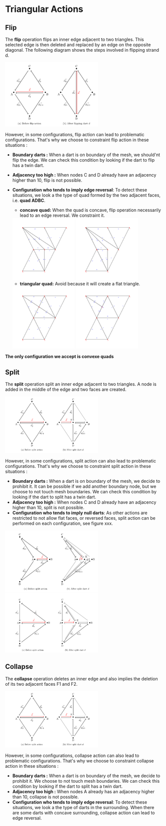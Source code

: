 # Triangular Actions

## Flip 

 The **flip** operation flips an inner edge adjacent to two triangles. This selected edge is then deleted and replaced by an edge on the opposite diagonal. The following diagram shows the steps involved in flipping strand d.
 
<img src="img/actions/flip.png" width="300"/>

However, in some configurations, flip action can lead to problematic configurations. That's why we choose to constraint flip action in these situations :

* **Boundary darts :** When a dart is on boundary of the mesh, we should'nt flip the edge. We can check this condition by looking if the dart to flip has a twin dart.
* **Adjacency too high :** When nodes C and D already have an adjacency higher than 10, flip is not possible. 
* **Configuration who tends to imply edge reversal**: To detect these situations, we look a the type of quad formed by the two adjacent faces, i.e. **quad ADBC**.
    * **concave quad:** When the quad is concave, flip operation necessarily lead to an edge reversal. We constraint it.
  
  <img src="img/actions/flip_c_bef.png" width="200"/>
  <img src="img/actions/flip_c_after.png" width="200"/>

    * **triangular quad:** Avoid because it will create a flat triangle.
  
  <img src="img/actions/flip_before_tri.png" width="200"/>
  <img src="img/actions/flip_after_tri.png" width="200"/>

**The only configuration we accept is convexe quads**

## Split

 The **split** operation split an inner edge adjacent to two triangles. A node is added in the middle of the edge and two faces are created.

<img src="img/actions/split.png" width="300"/>

However, in some configurations, split action can also lead to problematic configurations. That's why we choose to constraint split action in these situations :

* **Boundary darts :** When a dart is on boundary of the mesh, we decide to prohibit it. It can be possible if we add another boundary node, but we choose to not touch mesh boundaries. We can check this condition by looking if the dart to split has a twin dart.
* **Adjacency too high :** When nodes C and D already have an adjacency higher than 10, split is not possible. 
* **Configuration who tends to imply null darts**: As other actions are restricted to not allow flat faces, or reversed faces, split action can be performed on each configuration, see figure xxx.

<img src="img/actions/split_concave.png" width="300"/>
<img src="img/actions/split_triangular.png" width="300"/>

## Collapse

The **collapse** operation deletes an inner edge and also implies the deletion of its two adjacent faces F1 and F2.

<img src="img/actions/split.png" width="300"/>

However, in some configurations, collapse action can also lead to problematic configurations. That's why we choose to constraint collapse action in these situations :

* **Boundary darts :** When a dart is on boundary of the mesh, we decide to prohibit it. We choose to not touch mesh boundaries. We can check this condition by looking if the dart to split has a twin dart.
* **Adjacency too high :** When nodes A already has an adjacency higher than 10, collapse is not possible. 
* **Configuration who tends to imply edge reversal**: To detect these situations, we look a the type of darts in the surrounding. When there are some darts with concave surrounding, collapse action can lead to edge reversal.


